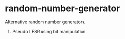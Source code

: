 # random-number-generator
Alternative random number generators.
1. Pseudo LFSR using bit manipulation.
